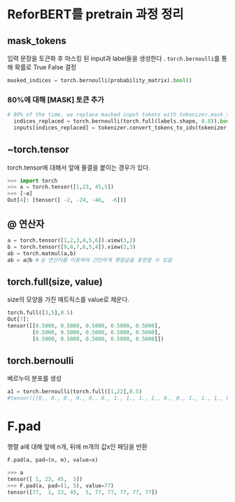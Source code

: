# ReforBERT를 pretrain 과정 정리

## mask_tokens 
입력 문장을 토큰화 후 마스킹 된 input과 label들을 생성한다 .
`torch.bernoulli`를 통해 확률로 True False 결정
```python
masked_indices = torch.bernoulli(probability_matrix).bool()
```

### 80%에 대해 [MASK] 토큰 추가
```py
# 80% of the time, we replace masked input tokens with tokenizer.mask_token ([MASK])
  indices_replaced = torch.bernoulli(torch.full(labels.shape, 0.8)).bool() & masked_indices
  inputs[indices_replaced] = tokenizer.convert_tokens_to_ids(tokenizer.mask_token)
```
## ~torch.tensor
torch.tensor에 대해서 앞에 물결을 붙이는 경우가 있다. 
```python
>>> import torch
>>> a = torch.tensor([1,23, 45,5])
>>> [~a]
Out[4]: [tensor([ -2, -24, -46,  -6])]
```

## @ 연산자 

```python
a = torch.tensor([1,2,3,4,5,6]).view(3,2)
b = torch.tensor([9,8,7,6,5,4]).view(2,3)
ab = torch.matmul(a,b)
ab = a@b # @ 연산자를 이용하여 간단하게 행렬곱을 표현할 수 있음
```

## torch.full(size, value)
size의 모양을 가진 매트릭스를 value로 채운다.
```py
torch.full([3,5],0.5)
Out[7]: 
tensor([[0.5000, 0.5000, 0.5000, 0.5000, 0.5000],
        [0.5000, 0.5000, 0.5000, 0.5000, 0.5000],
        [0.5000, 0.5000, 0.5000, 0.5000, 0.5000]])
```

## torch.bernoulli
베르누이 분포를 생성
```py
a1 = torch.bernoulli(torch.full([1,22],0.5)
#tensor([[0., 0., 0., 0., 0., 0., 1., 1., 1., 1., 0., 0., 1., 1., 1., 0., 0., 0., 1., 1., 0., 1.]])
```

# F.pad
행렬 a에 대해 앞에 n개, 뒤에 m개의 값x인 패딩을 반환
```py
F.pad(a, pad=(n, m), value=x)
```

```py
>>> a
tensor([ 1, 23, 45,  5])
>>> F.pad(a, pad=(1, 5), value=77)
tensor([77,  1, 23, 45,  5, 77, 77, 77, 77, 77])
```
